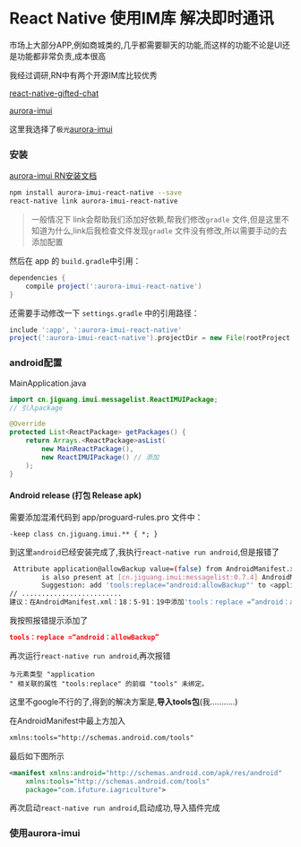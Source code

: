 # React Native 使用IM库 解决即时通讯

市场上大部分APP,例如商城类的,几乎都需要聊天的功能,而这样的功能不论是UI还是功能都非常负责,成本很高

我经过调研,RN中有两个开源IM库比较优秀

[react-native-gifted-chat](https://github.com/FaridSafi/react-native-gifted-chat)

[aurora-imui](https://github.com/jpush/aurora-imui/blob/master/README_zh.md)

这里我选择了`极光`[aurora-imui](https://github.com/jpush/aurora-imui/blob/master/README_zh.md)



### 安装

[aurora-imui RN安装文档](https://github.com/jpush/aurora-imui/blob/master/ReactNative/README_zh.md)

```bash
npm install aurora-imui-react-native --save
react-native link aurora-imui-react-native
```

> 一般情况下 link会帮助我们添加好依赖,帮我们修改`gradle` 文件,但是这里不知道为什么,link后我检查文件发现`gradle` 文件没有修改,所以需要手动的去添加配置

然后在 app 的 `build.gradle`中引用：

```groovy
dependencies {
    compile project(':aurora-imui-react-native')
}
```

还需要手动修改一下 `settings.gradle` 中的引用路径：

```groovy
include ':app', ':aurora-imui-react-native'
project(':aurora-imui-react-native').projectDir = new File(rootProject.projectDir, '../node_modules/aurora-imui-react-native/ReactN
```

### android配置



MainApplication.java

```java
import cn.jiguang.imui.messagelist.ReactIMUIPackage;
// 引入package

@Override
protected List<ReactPackage> getPackages() {
    return Arrays.<ReactPackage>asList(
        new MainReactPackage(),
        new ReactIMUIPackage() // 添加
    );
}
```

#### Android release (打包 Release apk)

需要添加混淆代码到 app/proguard-rules.pro 文件中：

```
-keep class cn.jiguang.imui.** { *; }
```



到这里`android`已经安装完成了,我执行`react-native run android`,但是报错了

````bash
 Attribute application@allowBackup value=(false) from AndroidManifest.xml:22:7-34
        is also present at [cn.jiguang.imui:messagelist:0.7.4] AndroidManifest.xml:12:9-35 value=(true).
        Suggestion: add 'tools:replace="android:allowBackup"' to <application> element at AndroidManifest.xml:18:5-91:19 to override.
// .........................
建议：在AndroidManifest.xml：18：5-91：19中添加'tools：replace =“android：allowBackup”'到<application>元素以覆盖。
````

我按照报错提示添加了

```json
tools：replace =“android：allowBackup”
```

再次运行`react-native run android`,再次报错

````
与元素类型 "application
" 相关联的属性 "tools:replace" 的前缀 "tools" 未绑定。
````

这里不google不行的了,得到的解决方案是,**导入tools包**(我...........)

在AndroidManifest中最上方加入

```xml
xmlns:tools="http://schemas.android.com/tools"
```

最后如下图所示

````xml
<manifest xmlns:android="http://schemas.android.com/apk/res/android"
    xmlns:tools="http://schemas.android.com/tools"
    package="com.ifuture.iagriculture">
````

再次启动`react-native run android`,启动成功,导入插件完成



### 使用aurora-imui



